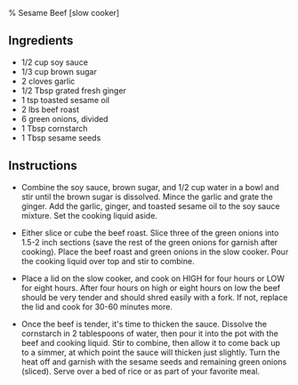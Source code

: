 % Sesame Beef [slow cooker]

## Ingredients

- 1/2 cup soy sauce 
- 1/3 cup brown sugar
- 2 cloves garlic 
- 1/2 Tbsp grated fresh ginger
- 1 tsp toasted sesame oil
- 2 lbs beef roast 
- 6 green onions, divided
- 1 Tbsp cornstarch 
- 1 Tbsp sesame seeds 

## Instructions 

- Combine the soy sauce, brown sugar, and 1/2 cup water in a bowl and stir until the brown sugar is dissolved. Mince the garlic and grate the ginger. Add the garlic, ginger, and toasted sesame oil to the soy sauce mixture. Set the cooking liquid aside.

- Either slice or cube the beef roast. Slice three of the green onions into 1.5-2 inch sections (save the rest of the green onions for garnish after cooking). Place the beef roast and green onions in the slow cooker. Pour the cooking liquid over top and stir to combine.

- Place a lid on the slow cooker, and cook on HIGH for four hours or LOW for eight hours. After four hours on high or eight hours on low the beef should be very tender and should shred easily with a fork. If not, replace the lid and cook for 30-60 minutes more.

- Once the beef is tender, it's time to thicken the sauce. Dissolve the cornstarch in 2 tablespoons of water, then pour it into the pot with the beef and cooking liquid. Stir to combine, then allow it to come back up to a simmer, at which point the sauce will thicken just slightly. Turn the heat off and garnish with the sesame seeds and remaining green onions (sliced). Serve over a bed of rice or as part of your favorite meal.